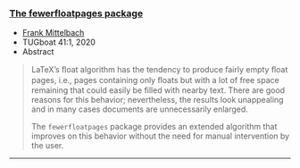 

### <a href="{{site.baseurl}}/publications/2020-FMi-TUB-tb127mitt-fewerfloat.pdf" target="_blank" onclick="vgwPixelCall('c77906bf272244a28df60b497a0d60e2');">The fewerfloatpages package</a>

+ [Frank Mittelbach]({{site.baseurl}}/about/team/#frank-mittelbach)
+ TUGboat 41:1, 2020 
+ Abstract
> LaTeX’s ﬂoat algorithm has the tendency to produce fairly empty ﬂoat
> pages, i.e., pages containing only ﬂoats but with a lot of free space
> remaining that could easily be filled with nearby text. There are good
> reasons for this behavior; nevertheless, the results look unappealing
> and in many cases documents are unnecessarily enlarged.
> 
> The `fewerfloatpages` package provides an extended algorithm that
> improves on this behavior without the need for manual intervention by
> the user.


***

